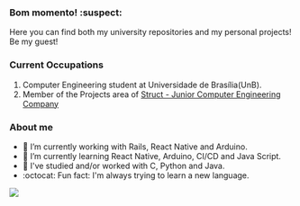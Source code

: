 ### Bom momento! :suspect:
Here you can find both my university repositories and my personal projects! Be my guest!
### Current Occupations ###
1. Computer Engineering student at Universidade de Brasília(UnB).
2. Member of the Projects area of [Struct - Junior Computer Engineering Company](https://www.linkedin.com/company/struct-ej/)

### About me ###
- 🔭 I’m currently working with Rails, React Native and Arduino.
- 🌱 I’m currently learning React Native, Arduino, CI/CD and Java Script.
- :paperclip: I've studied and/or worked with C, Python and Java.
- :octocat: Fun fact: I'm always trying to learn a new language.



<img src="https://github-readme-stats.vercel.app/api?username=Draculk&&show_icons=true&title_color=ffffff&icon_color=bb2acf&text_color=daf7dc&bg_color=151515">

